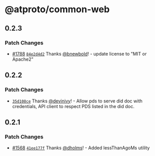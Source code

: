 # @atproto/common-web

## 0.2.3

### Patch Changes

- [#1788](https://github.com/bluesky-social/atproto/pull/1788) [`84e2d4d2`](https://github.com/bluesky-social/atproto/commit/84e2d4d2b6694f344d80c18672c78b650189d423) Thanks [@bnewbold](https://github.com/bnewbold)! - update license to "MIT or Apache2"

## 0.2.2

### Patch Changes

- [`35d108ce`](https://github.com/bluesky-social/atproto/commit/35d108ce94866ce1b3d147cd0620a0ba1c4ebcd7) Thanks [@devinivy](https://github.com/devinivy)! - Allow pds to serve did doc with credentials, API client to respect PDS listed in the did doc.

## 0.2.1

### Patch Changes

- [#1568](https://github.com/bluesky-social/atproto/pull/1568) [`41ee177f`](https://github.com/bluesky-social/atproto/commit/41ee177f5a440490280d17acd8a89bcddaffb23b) Thanks [@dholms](https://github.com/dholms)! - Added lessThanAgoMs utility
